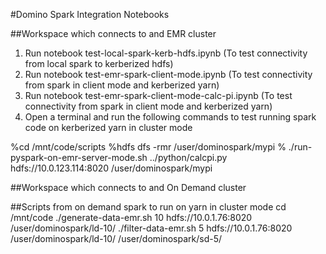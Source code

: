 #Domino Spark Integration Notebooks

##Workspace which connects to and EMR cluster

1. Run notebook test-local-spark-kerb-hdfs.ipynb (To test connectivity from local spark to kerberized hdfs)
2. Run notebook test-emr-spark-client-mode.ipynb (To test connectivity from spark in client mode and kerberized yarn)
3. Run notebook test-emr-spark-client-mode-calc-pi.ipynb (To test connectivity from spark in client mode and kerberized yarn)
4. Open a terminal and run the following commands to test running spark code on kerberized yarn in cluster mode

%cd /mnt/code/scripts
%hdfs dfs -rmr /user/dominospark/mypi
% ./run-pyspark-on-emr-server-mode.sh ../python/calcpi.py hdfs://10.0.123.114:8020 /user/dominospark/mypi



##Workspace which connects to and On Demand cluster


##Scripts from on demand spark to run on yarn in cluster mode
cd /mnt/code
./generate-data-emr.sh 10 hdfs://10.0.1.76:8020 /user/dominospark/ld-10/ 
./filter-data-emr.sh 5 hdfs://10.0.1.76:8020 /user/dominospark/ld-10/ /user/dominospark/sd-5/